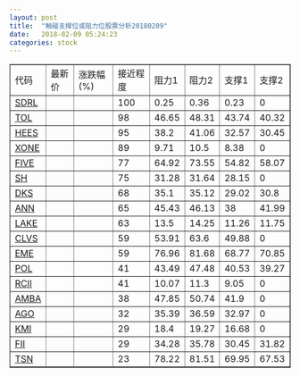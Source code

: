 ```yaml
---
layout: post
title:  "触碰支撑位或阻力位股票分析20180209"
date:   2018-02-09 05:24:23
categories: stock
---
```

<script type="text/javascript">
var stockList = []
stockList.push('gb_sdrl');
stockList.push('gb_tol');
stockList.push('gb_hees');
stockList.push('gb_xone');
stockList.push('gb_five');
stockList.push('gb_sh');
stockList.push('gb_dks');
stockList.push('gb_ann');
stockList.push('gb_lake');
stockList.push('gb_clvs');
stockList.push('gb_eme');
stockList.push('gb_pol');
stockList.push('gb_rcii');
stockList.push('gb_amba');
stockList.push('gb_ago');
stockList.push('gb_kmi');
stockList.push('gb_fii');
stockList.push('gb_tsn');
</script>
<table border="1">
 <tr>
 <td>代码</td>
 <td>最新价</td>
 <td>涨跌幅(%)</td>
 <td>接近程度</td>
 <td>阻力1</td>
 <td>阻力2</td>
 <td>支撑1</td>
 <td>支撑2</td>
</tr>
  <tr id="sdrl" class="red">
  <td><a href="http://stock.finance.sina.com.cn/usstock/quotes/SDRL.html" target="_blank">SDRL</a></td><td></td><td></td><td>100</td><td>0.25</td><td>0.36</td><td>0.23</td><td>0</td></tr>
  <tr id="tol" class="green">
  <td><a href="http://stock.finance.sina.com.cn/usstock/quotes/TOL.html" target="_blank">TOL</a></td><td></td><td></td><td>98</td><td>46.65</td><td>48.31</td><td>43.74</td><td>40.32</td></tr>
  <tr id="hees" class="red">
  <td><a href="http://stock.finance.sina.com.cn/usstock/quotes/HEES.html" target="_blank">HEES</a></td><td></td><td></td><td>95</td><td>38.2</td><td>41.06</td><td>32.57</td><td>30.45</td></tr>
  <tr id="xone" class="green">
  <td><a href="http://stock.finance.sina.com.cn/usstock/quotes/XONE.html" target="_blank">XONE</a></td><td></td><td></td><td>89</td><td>9.71</td><td>10.5</td><td>8.38</td><td>0</td></tr>
  <tr id="five" class="red">
  <td><a href="http://stock.finance.sina.com.cn/usstock/quotes/FIVE.html" target="_blank">FIVE</a></td><td></td><td></td><td>77</td><td>64.92</td><td>73.55</td><td>54.82</td><td>58.07</td></tr>
  <tr id="sh" class="red">
  <td><a href="http://stock.finance.sina.com.cn/usstock/quotes/SH.html" target="_blank">SH</a></td><td></td><td></td><td>75</td><td>31.28</td><td>31.64</td><td>28.15</td><td>0</td></tr>
  <tr id="dks" class="green">
  <td><a href="http://stock.finance.sina.com.cn/usstock/quotes/DKS.html" target="_blank">DKS</a></td><td></td><td></td><td>68</td><td>35.1</td><td>35.12</td><td>29.02</td><td>30.8</td></tr>
  <tr id="ann" class="red">
  <td><a href="http://stock.finance.sina.com.cn/usstock/quotes/ANN.html" target="_blank">ANN</a></td><td></td><td></td><td>65</td><td>45.43</td><td>46.13</td><td>38</td><td>41.99</td></tr>
  <tr id="lake" class="red">
  <td><a href="http://stock.finance.sina.com.cn/usstock/quotes/LAKE.html" target="_blank">LAKE</a></td><td></td><td></td><td>63</td><td>13.5</td><td>14.25</td><td>11.26</td><td>11.75</td></tr>
  <tr id="clvs" class="green">
  <td><a href="http://stock.finance.sina.com.cn/usstock/quotes/CLVS.html" target="_blank">CLVS</a></td><td></td><td></td><td>59</td><td>53.91</td><td>63.6</td><td>49.88</td><td>0</td></tr>
  <tr id="eme" class="red">
  <td><a href="http://stock.finance.sina.com.cn/usstock/quotes/EME.html" target="_blank">EME</a></td><td></td><td></td><td>59</td><td>76.96</td><td>81.68</td><td>68.77</td><td>70.85</td></tr>
  <tr id="pol" class="green">
  <td><a href="http://stock.finance.sina.com.cn/usstock/quotes/POL.html" target="_blank">POL</a></td><td></td><td></td><td>41</td><td>43.49</td><td>47.48</td><td>40.53</td><td>39.27</td></tr>
  <tr id="rcii" class="red">
  <td><a href="http://stock.finance.sina.com.cn/usstock/quotes/RCII.html" target="_blank">RCII</a></td><td></td><td></td><td>41</td><td>10.07</td><td>11.3</td><td>9.05</td><td>0</td></tr>
  <tr id="amba" class="red">
  <td><a href="http://stock.finance.sina.com.cn/usstock/quotes/AMBA.html" target="_blank">AMBA</a></td><td></td><td></td><td>38</td><td>47.85</td><td>50.74</td><td>41.9</td><td>0</td></tr>
  <tr id="ago" class="red">
  <td><a href="http://stock.finance.sina.com.cn/usstock/quotes/AGO.html" target="_blank">AGO</a></td><td></td><td></td><td>32</td><td>35.39</td><td>36.59</td><td>32.97</td><td>0</td></tr>
  <tr id="kmi" class="green">
  <td><a href="http://stock.finance.sina.com.cn/usstock/quotes/KMI.html" target="_blank">KMI</a></td><td></td><td></td><td>29</td><td>18.4</td><td>19.27</td><td>16.68</td><td>0</td></tr>
  <tr id="fii" class="green">
  <td><a href="http://stock.finance.sina.com.cn/usstock/quotes/FII.html" target="_blank">FII</a></td><td></td><td></td><td>29</td><td>34.28</td><td>35.78</td><td>30.45</td><td>31.82</td></tr>
  <tr id="tsn" class="red">
  <td><a href="http://stock.finance.sina.com.cn/usstock/quotes/TSN.html" target="_blank">TSN</a></td><td></td><td></td><td>23</td><td>78.22</td><td>81.51</td><td>69.95</td><td>67.53</td></tr>
</table>

